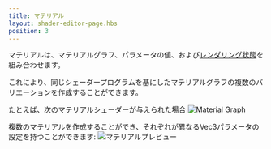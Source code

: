 ```yaml
---
title: マテリアル
layout: shader-editor-page.hbs
position: 3
---
```


マテリアルは、マテリアルグラフ、パラメータの値、および[レンダリング状態][3]を組み合わせます。

これにより、同じシェーダープログラムを基にしたマテリアルグラフの複数のバリエーションを作成することができます。

たとえば、次のマテリアルシェーダーが与えられた場合
![Material Graph][1]

複数のマテリアルを作成することができ、それぞれが異なるVec3パラメータの設定を持つことができます: 
![マテリアルプレビュー][2]

[1]: /images/shader-editor/overview-materials-graph.png
[2]: /images/shader-editor/overview-materials-previews.png
[3]: /shader-editor/window-layout/inspector-pane/material-inspector
